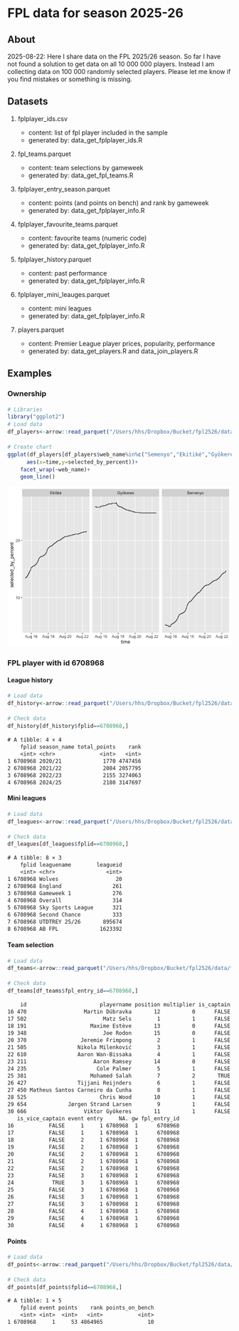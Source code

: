 
# FPL data for season 2025-26

## About

2025-08-22: Here I share data on the FPL 2025/26 season. So far I have
not found a solution to get data on all 10 000 000 players. Instead I am
collecting data on 100 000 randomly selected players. Please let me know
if you find mistakes or something is missing.

## Datasets

1.  fplplayer_ids.csv

    - content: list of fpl player included in the sample
    - generated by: data_get_fplplayer_ids.R

2.  fpl_teams.parquet

    - content: team selections by gameweek
    - generated by: data_get_fpl_teams.R

3.  fplplayer_entry_season.parquet

    - content: points (and points on bench) and rank by gameweek
    - generated by: data_get_fplplayer_info.R

4.  fplplayer_favourite_teams.parquet

    - content: favourite teams (numeric code)
    - generated by: data_get_fplplayer_info.R

5.  fplplayer_history.parquet

    - content: past performance
    - generated by: data_get_fplplayer_info.R

6.  fplplayer_mini_leauges.parquet

    - content: mini leagues
    - generated by: data_get_fplplayer_info.R

7.  players.parquet

    - content: Premier League player prices, popularity, performance
    - generated by: data_get_players.R and data_join_players.R

## Examples

### Ownership

``` r
# Libraries
library("ggplot2")
# Load data 
df_players<-arrow::read_parquet("/Users/hhs/Dropbox/Bucket/fpl2526/data/players.parquet")

# Create chart
ggplot(df_players[df_players$web_name%in%c("Semenyo","Ekitiké","Gyökeres"),],  
      aes(x=time,y=selected_by_percent))+
    facet_wrap(~web_name)+
    geom_line()
```

![](readme_files/figure-commonmark/unnamed-chunk-1-1.png)

### FPL player with id 6708968

#### League history

``` r
# Load data 
df_history<-arrow::read_parquet("/Users/hhs/Dropbox/Bucket/fpl2526/data/fplplayer_history.parquet")

# Check data
df_history[df_history$fplid==6708968,]
```

    # A tibble: 4 × 4
        fplid season_name total_points    rank
        <int> <chr>              <int>   <int>
    1 6708968 2020/21             1770 4747456
    2 6708968 2021/22             2084 2057795
    3 6708968 2022/23             2155 3274063
    4 6708968 2024/25             2180 3147697

#### Mini leagues

``` r
# Load data 
df_leagues<-arrow::read_parquet("/Users/hhs/Dropbox/Bucket/fpl2526/data/fplplayer_leagues.parquet")

# Check data
df_leagues[df_leagues$fplid==6708968,]
```

    # A tibble: 8 × 3
        fplid leaguename        leagueid
        <int> <chr>                <int>
    1 6708968 Wolves                  20
    2 6708968 England                261
    3 6708968 Gameweek 1             276
    4 6708968 Overall                314
    5 6708968 Sky Sports League      321
    6 6708968 Second Chance          333
    7 6708968 UTDTREY 25/26       895674
    8 6708968 AB FPL             1623392

#### Team selection

``` r
# Load data 
df_teams<-arrow::read_parquet("/Users/hhs/Dropbox/Bucket/fpl2526/data/fplplayer_teams.parquet")

# Check data
df_teams[df_teams$fpl_entry_id==6708968,]
```

        id                       playername position multiplier is_captain
    16 470                  Martin Dúbravka       12          0      FALSE
    17 502                        Matz Sels        1          1      FALSE
    18 191                    Maxime Estève       13          0      FALSE
    19 348                        Joe Rodon       15          0      FALSE
    20 370                 Jeremie Frimpong        2          1      FALSE
    21 505                Nikola Milenković        3          1      FALSE
    22 610                Aaron Wan-Bissaka        4          1      FALSE
    23 211                     Aaron Ramsey       14          0      FALSE
    24 235                      Cole Palmer        5          1      FALSE
    25 381                    Mohamed Salah        7          2       TRUE
    26 427                Tijjani Reijnders        6          1      FALSE
    27 450 Matheus Santos Carneiro da Cunha        8          1      FALSE
    28 525                       Chris Wood       10          1      FALSE
    29 654             Jørgen Strand Larsen        9          1      FALSE
    30 666                  Viktor Gyökeres       11          1      FALSE
       is_vice_captain event entry     NA. gw fpl_entry_id
    16           FALSE     1     1 6708968  1      6708968
    17           FALSE     1     1 6708968  1      6708968
    18           FALSE     2     1 6708968  1      6708968
    19           FALSE     2     1 6708968  1      6708968
    20           FALSE     2     1 6708968  1      6708968
    21           FALSE     2     1 6708968  1      6708968
    22           FALSE     2     1 6708968  1      6708968
    23           FALSE     3     1 6708968  1      6708968
    24            TRUE     3     1 6708968  1      6708968
    25           FALSE     3     1 6708968  1      6708968
    26           FALSE     3     1 6708968  1      6708968
    27           FALSE     3     1 6708968  1      6708968
    28           FALSE     4     1 6708968  1      6708968
    29           FALSE     4     1 6708968  1      6708968
    30           FALSE     4     1 6708968  1      6708968

#### Points

``` r
# Load data 
df_points<-arrow::read_parquet("/Users/hhs/Dropbox/Bucket/fpl2526/data/fplplayer_points.parquet")

# Check data
df_points[df_points$fplid==6708968,]
```

    # A tibble: 1 × 5
        fplid event points    rank points_on_bench
        <int> <int>  <int>   <int>           <int>
    1 6708968     1     53 4864965              10
